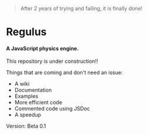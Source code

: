 > After 2 years of trying and failing, it is finally done!
# Regulus
#### A JavaScript physics engine.

This repository is under construction!!

Things that are coming and don't need an issue:

* A wiki
* Documentation
* Examples
* More efficient code
* Commented code using JSDoc
* A speedup

Version: Beta 0.1

